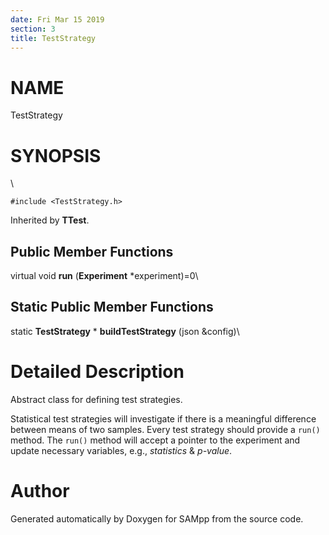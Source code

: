 ```yaml
---
date: Fri Mar 15 2019
section: 3
title: TestStrategy
---
```


NAME
====

TestStrategy

SYNOPSIS
========

\

`#include <TestStrategy.h>`

Inherited by **TTest**.

Public Member Functions
-----------------------

virtual void **run** (**Experiment** \*experiment)=0\

Static Public Member Functions
------------------------------

static **TestStrategy** \* **buildTestStrategy** (json &config)\

Detailed Description
====================

Abstract class for defining test strategies.

Statistical test strategies will investigate if there is a meaningful
difference between means of two samples. Every test strategy should
provide a `run()` method. The `run()` method will accept a pointer to
the experiment and update necessary variables, e.g., *statistics* &
*p-value*.

Author
======

Generated automatically by Doxygen for SAMpp from the source code.
